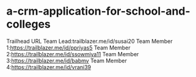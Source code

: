 # a-crm-application-for-school-and-colleges

Trailhead URL
Team Lead:trailblazer.me/id/susai20
Team Member 1:https://trailblazer.me/id/ppriyas5
Team Member 2:https://trailblazer.me/id/ssowmiya11
Team Member 3:https://trailblazer.me/id/babmv
Team Member 4:https://trailblazer.me/id/vrani39
